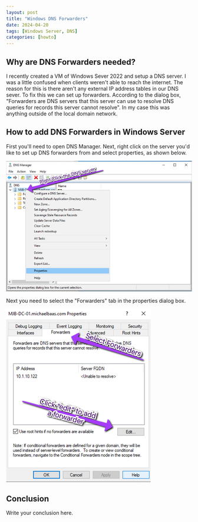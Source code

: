 ```yaml
---
layout: post
title: "Windows DNS Forwarders"
date: 2024-04-20
tags: [Windows Server, DNS]
categories: [howto]
---
```


## Why are DNS Forwarders needed?

I recently created a VM of Windows Sever 2022 and setup a DNS server. I
was a little confused when clients weren't able to reach the internet.
The reason for this is there aren't any external IP address tables in
our DNS sever. To fix this we can set up forwarders. According to the
dialog box, "Forwarders are DNS servers that this server can use to
resolve DNS queries for records this server cannot resolve". In my case
this was anything outside of the local domain network.

## How to add DNS Forwarders in Windows Server

First you'll need to open DNS Manager. Next, right click on the server you'd like to set up DNS forwarders from and select properties, as shown below.

![DNS Manager properties](/assets/img/dns-manager.png)


Next you need to select the "Forwarders" tab in the properties dialog
box.

![DNS Manager select forwarders](/assets/img/dns-add-forwarders.png)


## Conclusion

Write your conclusion here.

